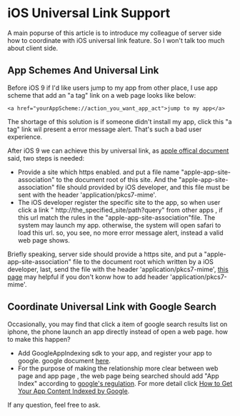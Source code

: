 # iOS Universal Link Support

A main popurse of this article is to introduce my colleague of server side how to coordinate with iOS universal link feature. So I won't talk too much about client side.

## App Schemes And Universal Link
Before iOS 9 if I'd like users jump to my app from other place, I use app scheme that add an "a tag" link on a web page looks like below:
```
<a href="yourAppScheme://action_you_want_app_act">jump to my app</a>
```
The shortage of this solution is if someone didn't install my app, click this "a tag" link wil present a error message alert. That's such a bad user experience.

After iOS 9 we can achieve this by universal link, as [<u>apple offical document</u>](https://developer.apple.com/library/ios/documentation/General/Conceptual/AppSearch/UniversalLinks.html) said, two steps is needed:

- Provide a site which https enabled. and put a file name "apple-app-site-association" to the document root of this site. And the "apple-app-site-association" file should provided by iOS developer, and this file must be sent with the header 'application/pkcs7-mime'.
- The iOS developer register the specific site to the app, so when user click a link " http://the_specified_site/path?query" from other apps , if this url match the rules in the "apple-app-site-association"file. The system may launch my app. otherwise, the system will open safari to load this url. so, you see, no more error message alert, instead a valid web page shows.

Briefly speaking, server side should provide a https site, and put a "apple-app-site-association" file to the document root which written by a iOS developer, last, send the file with the header 'application/pkcs7-mime', [<u>this page</u>](https://gist.github.com/anhar/6d50c023f442fb2437e1) may helpful if you don't konw how to add header 'application/pkcs7-mime'.

## Coordinate Universal Link with Google Search
Occasionally, you may find that click a item of google search results list on iphone, the phone launch an app directly instead of open a web page. how to make this happen?
- Add GoogleAppIndexing sdk to your app, and register your app to google. google document [<u>here</u>](https://developers.google.com/app-indexing/ios/server). 
- For the purpose of making the relationship more clear between web page and app page , the web page being searched should add "App Index" according to [<u>google's regulation</u>](https://developers.google.com/app-indexing/reference/deeplinks#http).  For more detail click [<u>How to Get Your App Content Indexed by Google</u>](https://moz.com/blog/how-to-get-your-app-content-indexed-by-google). 

If any question, feel free to ask.